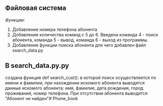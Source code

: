 ## Файловая система
*Функции:*
1. Добавление номера телефона абонента
2. Добавление количества команд с 5 до 6. Введена команда 4  - поиск абонента, команда 5 - вывод, команда 6 - выход из программы.
2. Добавление функции поиска абонента для чего добавлен файл search_data.py

## В search_data.py.py 
создана функция  def search_cust(): в которой поиск осуществляется по имени и фамилии, при нахождении искомого абонента выводятся данные искомого абонента: имя, фамилие, дата рождения, город проживания, номер телефона. При отсутствии абонента выводится "Абонент не найден"# Phone_book
